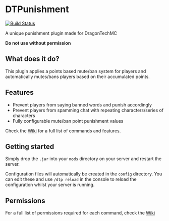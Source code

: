 # DTPunishment

[![Build Status](https://travis-ci.org/DragonTechMC/DTPunishment.svg?branch=master)](https://travis-ci.org/DragonTechMC/DTPunishment)

A unique punishment plugin made for DragonTechMC

**Do not use without permission**

## What does it do?

This plugin applies a points based mute/ban system for players and automatically mutes/bans players based on their accumulated points.

## Features

* Prevent players from saying banned words and punish accordingly
* Prevent players from spamming chat with repeating characters/series of characters
* Fully configurable mute/ban point punishment values

Check the [Wiki](https://github.com/DragonTechMC/DTPunishment/wiki) for a full list of commands and features.

## Getting started

Simply drop the `.jar` into your `mods` directory on your server and restart the server.

Configuration files will automatically be created in the `config` directory. You can edit these and use `/dtp reload` in the console to reload the configuration whilst your server is running.

## Permissions

For a full list of permissions required for each command, check the [Wiki](https://github.com/DragonTechMC/DTPunishment/wiki)
